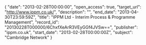 {
  "date": "2013-02-28T00:00:00", 
  "open_access": true, 
  "target_url": "http://www.ippm.co.uk/", 
  "description": "", 
  "end_date": "2013-04-30T23:59:59Z", 
  "title": "IPPM  Ltd  -  Interim Process & Programme Management", 
  "record_id": "20130228T000000/6ChxfXeArR3VEyGGf4JVSw==", 
  "publisher": "ippm.co.uk", 
  "start_date": "2013-02-28T00:00:00Z", 
  "subject": "Cambridge Network"
}

